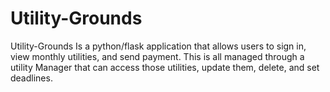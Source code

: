 # Utility-Grounds
Utility-Grounds Is a python/flask application that allows users to sign in, view monthly utilities, and send payment. This is all managed through a utility Manager that can access those utilities, update them, delete, and set deadlines.
